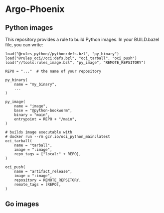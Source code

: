 # Argo-Phoenix

## Python images

This repository provides a rule to build Python images. In your BUILD.bazel file, you can write:

```starlark
load("@rules_python//python:defs.bzl", "py_binary")
load("@rules_oci//oci:defs.bzl", "oci_tarball", "oci_push")
load("//tools:rules_image.bzl", "py_image", "REMOTE_REPSITORY")

REPO = "..."  # the name of your repository

py_binary(
    name = "my_binary",
    ...
)

py_image(
    name = "image",
    base = "@python-bookworm",
    binary = "main",
    entrypoint = REPO + "/main",
)

# builds image executable with 
# docker run --rm gcr.io/oci_python_main:latest
oci_tarball(
    name = "tarball",
    image = ":image",
    repo_tags = ["local:" + REPO],
)

oci_push(
    name = "artifact_release",
    image = ":image",
    repository = REMOTE_REPSITORY,
    remote_tags = [REPO],
)
```

## Go images


